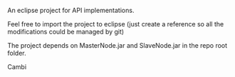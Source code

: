 An eclipse project for API implementations.

Feel free to import the project to eclipse (just create a reference so all the modifications could be managed by git)

The project depends on MasterNode.jar and SlaveNode.jar in the repo root folder.

Cambi
